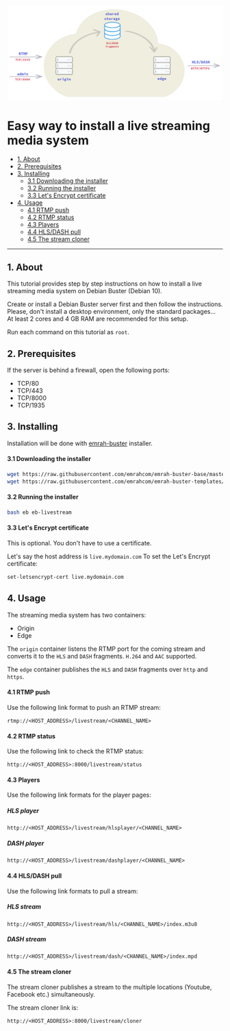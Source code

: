 ![Livestream](images/livestream.png)

Easy way to install a live streaming media system
=================================================
- [1. About](#1-about)
- [2. Prerequisites](#2-prerequisites)
- [3. Installing](#3-installing)
  - [3.1 Downloading the installer](#31-downloading-the-installer)
  - [3.2 Running the installer](#32-running-the-installer)
  - [3.3 Let's Encrypt certificate](#33-lets-encrypt-certificate)
- [4. Usage](#4-usage)
  - [4.1 RTMP push](#41-rtmp-push)
  - [4.2 RTMP status](#42-rtmp-status)
  - [4.3 Players](#43-players)
  - [4.4 HLS/DASH pull](#44-hlsdash-pull)
  - [4.5 The stream cloner](#45-the-stream-cloner)

---

## 1. About
This tutorial provides step by step instructions on how to install a live
streaming media system on Debian Buster (Debian 10).

Create or install a Debian Buster server first and then follow the
instructions. Please, don't install a desktop environment, only the standard
packages... At least 2 cores and 4 GB RAM are recommended for this setup.

Run each command on this tutorial as `root`.


## 2. Prerequisites
If the server is behind a firewall, open the following ports:

* TCP/80
* TCP/443
* TCP/8000
* TCP/1935


## 3. Installing
Installation will be done with
[emrah-buster](https://github.com/emrahcom/emrah-buster-templates) installer.

#### 3.1 Downloading the installer
```bash
wget https://raw.githubusercontent.com/emrahcom/emrah-buster-base/master/installer/eb
wget https://raw.githubusercontent.com/emrahcom/emrah-buster-templates/master/installer/eb-livestream.conf
```

#### 3.2 Running the installer

```bash
bash eb eb-livestream
```

#### 3.3 Let's Encrypt certificate
This is optional. You don't have to use a certificate.

Let's say the host address is `live.mydomain.com`
To set the Let's Encrypt certificate:

```bash
set-letsencrypt-cert live.mydomain.com
```


## 4. Usage
The streaming media system has two containers:

* Origin
* Edge

The `origin` container listens the RTMP port for the coming stream and converts
it to the `HLS` and `DASH` fragments. `H.264` and `AAC` supported.

The `edge` container publishes the `HLS` and `DASH` fragments over `http` and
`https`.

#### 4.1 RTMP push
Use the following link format to push an RTMP stream:

```
rtmp://<HOST_ADDRESS>/livestream/<CHANNEL_NAME>
```

#### 4.2 RTMP status
Use the following link to check the RTMP status:

```
http://<HOST_ADDRESS>:8000/livestream/status
```

#### 4.3 Players
Use the following link formats for the player pages:

##### HLS player

```
http://<HOST_ADDRESS>/livestream/hlsplayer/<CHANNEL_NAME>
```

##### DASH player

```
http://<HOST_ADDRESS>/livestream/dashplayer/<CHANNEL_NAME>
```

#### 4.4 HLS/DASH pull
Use the following link formats to pull a stream:

##### HLS stream

```
http://<HOST_ADDRESS>/livestream/hls/<CHANNEL_NAME>/index.m3u8
```

##### DASH stream

```
http://<HOST_ADDRESS>/livestream/dash/<CHANNEL_NAME>/index.mpd
```

#### 4.5 The stream cloner
The stream cloner publishes a stream to the multiple locations (Youtube,
Facebook etc.) simultaneously.

The stream cloner link is:

```
http://<HOST_ADDRESS>:8000/livestream/cloner
```

